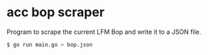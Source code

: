 # acc bop scraper

Program to scrape the current LFM Bop and write it to a JSON file.

```bash
$ go run main.go > bop.json
```
